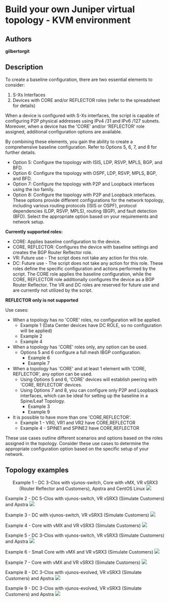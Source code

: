 # Build your own Juniper virtual topology - KVM environment

## Authors

**gilbertorgit**

## Description
To create a baseline configuration, there are two essential elements to consider:
1. S-Xs Interfaces
2. Devices with CORE and/or REFLECTOR roles (refer to the spreadsheet for details)

When a device is configured with S-Xs interfaces, the script is capable of configuring P2P physical addresses using IPv4 /31 and IPv6 /127 subnets.
Moreover, when a device has the 'CORE' and/or 'REFLECTOR' role assigned, additional configuration options are available.

By combining these elements, you gain the ability to create a comprehensive baseline configuration. 
Refer to Options 5, 6, 7, and 8 for further details.

* Option 5: Configure the topology with ISIS, LDP, RSVP, MPLS, BGP, and BFD.
* Option 6: Configure the topology with OSPF, LDP, RSVP, MPLS, BGP, and BFD.
* Option 7: Configure the topology with P2P and Loopback interfaces using the iso family.
* Option 8: Configure the topology with P2P and Loopback interfaces.
These options provide different configurations for the network topology, including various routing protocols (ISIS or OSPF), protocol dependencies (LDP, RSVP, MPLS), routing (BGP), and fault detection (BFD). 
Select the appropriate option based on your requirements and network setup.

**Currently supported roles:**
* CORE: Applies baseline configuration to the device.
* CORE, REFLECTOR: Configures the device with baseline settings and creates the BGP Router Reflector role.
* VR: Future use - The script does not take any action for this role.
* DC: Future use - The script does not take any action for this role.
These roles define the specific configuration and actions performed by the script. 
The CORE role applies the baseline configuration, while the CORE, REFLECTOR role additionally configures the device as a BGP Router Reflector. 
The VR and DC roles are reserved for future use and are currently not utilized by the script.

**REFLECTOR only is not supported** 

Use cases:
* When a topology has no 'CORE' roles, no configuration will be applied. 
  * Example 1 (Data Center devices have DC ROLE, so no configuration will be applied)
  * Example 2
  * Example 4
* When a topology has 'CORE' roles only, any option can be used. 
  * Options 5 and 6 configure a full mesh IBGP configuration. 
    * Example 6
    * Example 7
* When a topology has 'CORE' and at least 1 element with 'CORE, REFLECTOR', any option can be used. 
  * Using Options 5 and 6, 'CORE' devices will establish peering with 'CORE, REFLECTOR' devices.
  * Using Options 7 and 8, you can configure only P2P and Loopback interfaces, which can be ideal for setting up the baseline in a Spine/Leaf Topology. 
    * Example 3
    * Example 9
* It is possible to have more than one 'CORE,REFLECTOR'. 
  * Example 1 - VR0, VR1 and VR2 have CORE,REFLECTOR 
  * Example 4 - SPINE1 and SPINE2 have CORE,REFLECTOR

These use cases outline different scenarios and options based on the roles assigned in the topology. 
Consider these use cases to determine the appropriate configuration option based on the specific setup of your network.

## Topology examples

<p align="center">
  Example 1 - DC 3-Clos with vjunos-switch, Core with vMX, VR vSRX3 (Router Reflector and Customers), Apstra and CentOS Linux
  <img src="https://github.com/gilbertorgit/virtual_lab_kvm/blob/main/lab1_byot/images/example1.png">
  
  Example 2 - DC 5-Clos with vjunos-switch, VR vSRX3 (Simulate Customers) and Apstra
  <img src="https://github.com/gilbertorgit/virtual_lab_kvm/blob/main/lab1_byot/images/example2.png">
  
  Example 3 - DC with vjunos-switch, VR vSRX3 (Simulate Customers)
  <img src="https://github.com/gilbertorgit/virtual_lab_kvm/blob/main/lab1_byot/images/example3.png">
  
  Example 4 - Core with vMX and VR vSRX3 (Simulate Customers)
  <img src="https://github.com/gilbertorgit/virtual_lab_kvm/blob/main/lab1_byot/images/example4.png">
  
  Example 5 - DC 3-Clos with vjunos-switch, VR vSRX3 (Simulate Customers) and Apstra
  <img src="https://github.com/gilbertorgit/virtual_lab_kvm/blob/main/lab1_byot/images/example5.png">
  
  Example 6 - Small Core with vMX and VR vSRX3 (Simulate Customers)
  <img src="https://github.com/gilbertorgit/virtual_lab_kvm/blob/main/lab1_byot/images/example6.png">
  
  Example 7 - Core with vMX and VR vSRX3 (Simulate Customers)
  <img src="https://github.com/gilbertorgit/virtual_lab_kvm/blob/main/lab1_byot/images/example7.png">

  Example 8 - DC 3-Clos with vjunos-evolved, VR vSRX3 (Simulate Customers) and Apstra
  <img src="https://github.com/gilbertorgit/virtual_lab_kvm/blob/main/lab1_byot/images/example8.png">

  Example 9 - DC 3-Clos with vjunos-evolved, VR vSRX3 (Simulate Customers) and Apstra
  <img src="https://github.com/gilbertorgit/virtual_lab_kvm/blob/main/lab1_byot/images/example9.png">
</p>